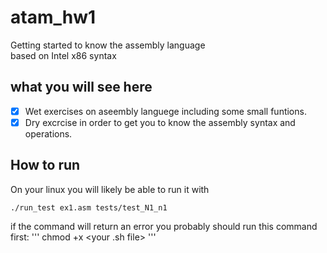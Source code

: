 # atam_hw1
Getting started to know the assembly language <br />
based on Intel x86 syntax
## what you will see here
- [x] Wet exercises on aseembly languege including some small funtions.
- [x] Dry excrcise in order to get you to know the assembly syntax and operations.

## How to run
On your linux you will likely be able to run it with
```
./run_test ex1.asm tests/test_N1_n1
```
if the command will return an error you probably should run this command first:
'''
chmod +x <your .sh file>
  '''
